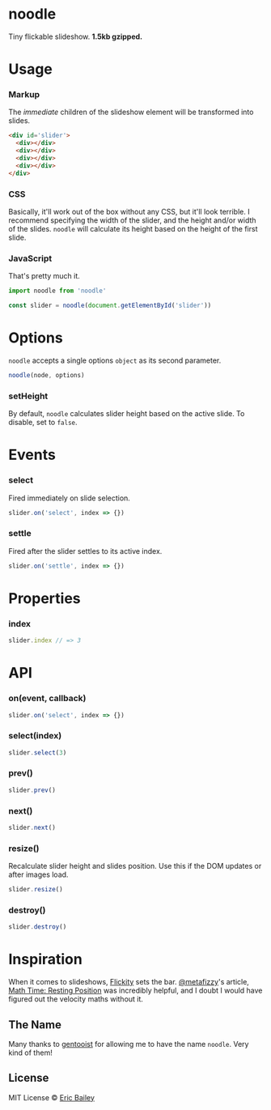 # noodle
Tiny flickable slideshow. **1.5kb gzipped.**

# Usage

### Markup
The *immediate* children of the slideshow element will be transformed into
slides.
```html
<div id='slider'>
  <div></div>
  <div></div>
  <div></div>
  <div></div>
</div>
```

### CSS
Basically, it'll work out of the box without any CSS, but it'll look terrible. I
recommend specifying the width of the slider, and the height and/or width of the
slides. `noodle` will calculate its height based on the height of the first
slide.

### JavaScript
That's pretty much it.
```javascript
import noodle from 'noodle'

const slider = noodle(document.getElementById('slider'))
```

# Options
`noodle` accepts a single options `object` as its second parameter.
```javascript
noodle(node, options)
```
### setHeight
By default, `noodle` calculates slider height based on the active slide. To
disable, set to `false`.

# Events
### select
Fired immediately on slide selection.
```javascript
slider.on('select', index => {})
```
### settle
Fired after the slider settles to its active index.
```javascript
slider.on('settle', index => {})
```

# Properties
### index
```javascript
slider.index // => 3
```

# API
### on(event, callback)
```javascript
slider.on('select', index => {})
```
### select(index)
```javascript
slider.select(3)
```
### prev()
```javascript
slider.prev()
```
### next()
```javascript
slider.next()
```
### resize()
Recalculate slider height and slides position. Use this if the DOM updates or
after images load.
```javascript
slider.resize()
```
### destroy()
```javascript
slider.destroy()
```

# Inspiration
When it comes to slideshows, [Flickity](https://github.com/metafizzy/flickity)
sets the bar. [@metafizzy](https://github.com/metafizzy/)'s article, [Math Time:
Resting Position](https://metafizzy.co/blog/math-time-resting-position/) was
incredibly helpful, and I doubt I would have figured out the velocity maths
without it.

## The Name
Many thanks to [gentooist](https://github.com/gentooist) for allowing me to have
the name `noodle`. Very kind of them!

## License
MIT License © [Eric Bailey](https://estrattonbailey.com)
